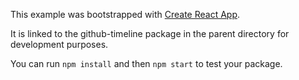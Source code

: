 This example was bootstrapped with [Create React App](https://github.com/facebook/create-react-app).

It is linked to the github-timeline package in the parent directory for development purposes.

You can run `npm install` and then `npm start` to test your package.
